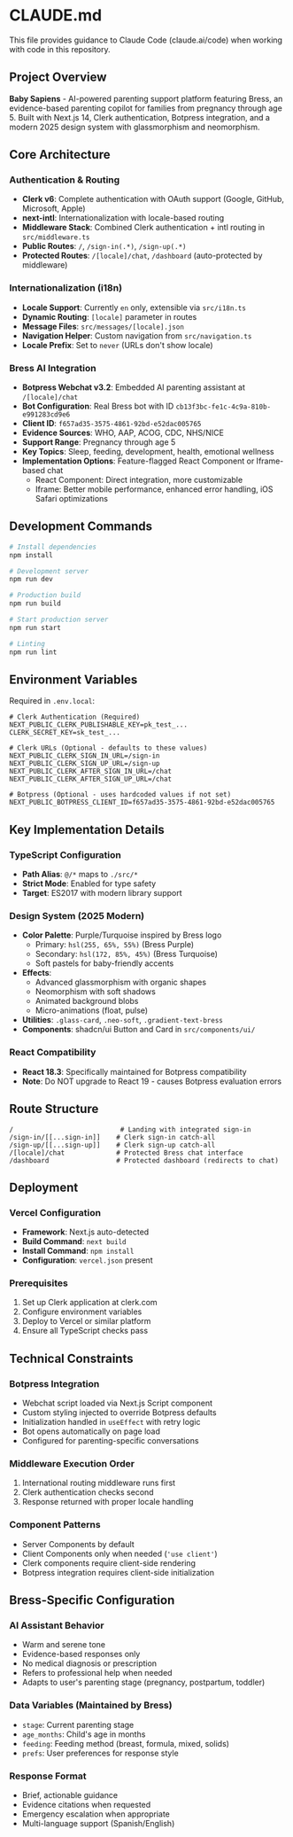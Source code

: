 # CLAUDE.md

This file provides guidance to Claude Code (claude.ai/code) when working with code in this repository.

## Project Overview

**Baby Sapiens** - AI-powered parenting support platform featuring Bress, an evidence-based parenting copilot for families from pregnancy through age 5. Built with Next.js 14, Clerk authentication, Botpress integration, and a modern 2025 design system with glassmorphism and neomorphism.

## Core Architecture

### Authentication & Routing
- **Clerk v6**: Complete authentication with OAuth support (Google, GitHub, Microsoft, Apple)
- **next-intl**: Internationalization with locale-based routing
- **Middleware Stack**: Combined Clerk authentication + intl routing in `src/middleware.ts`
- **Public Routes**: `/`, `/sign-in(.*)`, `/sign-up(.*)`
- **Protected Routes**: `/[locale]/chat`, `/dashboard` (auto-protected by middleware)

### Internationalization (i18n)
- **Locale Support**: Currently `en` only, extensible via `src/i18n.ts`
- **Dynamic Routing**: `[locale]` parameter in routes
- **Message Files**: `src/messages/[locale].json`
- **Navigation Helper**: Custom navigation from `src/navigation.ts`
- **Locale Prefix**: Set to `never` (URLs don't show locale)

### Bress AI Integration
- **Botpress Webchat v3.2**: Embedded AI parenting assistant at `/[locale]/chat`
- **Bot Configuration**: Real Bress bot with ID `cb13f3bc-fe1c-4c9a-810b-e991283cd9e6`
- **Client ID**: `f657ad35-3575-4861-92bd-e52dac005765`
- **Evidence Sources**: WHO, AAP, ACOG, CDC, NHS/NICE
- **Support Range**: Pregnancy through age 5
- **Key Topics**: Sleep, feeding, development, health, emotional wellness
- **Implementation Options**: Feature-flagged React Component or Iframe-based chat
  - React Component: Direct integration, more customizable
  - Iframe: Better mobile performance, enhanced error handling, iOS Safari optimizations

## Development Commands

```bash
# Install dependencies
npm install

# Development server
npm run dev

# Production build
npm run build

# Start production server  
npm run start

# Linting
npm run lint
```

## Environment Variables

Required in `.env.local`:
```env
# Clerk Authentication (Required)
NEXT_PUBLIC_CLERK_PUBLISHABLE_KEY=pk_test_...
CLERK_SECRET_KEY=sk_test_...

# Clerk URLs (Optional - defaults to these values)
NEXT_PUBLIC_CLERK_SIGN_IN_URL=/sign-in
NEXT_PUBLIC_CLERK_SIGN_UP_URL=/sign-up
NEXT_PUBLIC_CLERK_AFTER_SIGN_IN_URL=/chat
NEXT_PUBLIC_CLERK_AFTER_SIGN_UP_URL=/chat

# Botpress (Optional - uses hardcoded values if not set)
NEXT_PUBLIC_BOTPRESS_CLIENT_ID=f657ad35-3575-4861-92bd-e52dac005765
```

## Key Implementation Details

### TypeScript Configuration
- **Path Alias**: `@/*` maps to `./src/*`
- **Strict Mode**: Enabled for type safety
- **Target**: ES2017 with modern library support

### Design System (2025 Modern)
- **Color Palette**: Purple/Turquoise inspired by Bress logo
  - Primary: `hsl(255, 65%, 55%)` (Bress Purple)
  - Secondary: `hsl(172, 85%, 45%)` (Bress Turquoise)
  - Soft pastels for baby-friendly accents
- **Effects**: 
  - Advanced glassmorphism with organic shapes
  - Neomorphism with soft shadows
  - Animated background blobs
  - Micro-animations (float, pulse)
- **Utilities**: `.glass-card`, `.neo-soft`, `.gradient-text-bress`
- **Components**: shadcn/ui Button and Card in `src/components/ui/`

### React Compatibility
- **React 18.3**: Specifically maintained for Botpress compatibility
- **Note**: Do NOT upgrade to React 19 - causes Botpress evaluation errors

## Route Structure

```
/                           # Landing with integrated sign-in
/sign-in/[[...sign-in]]    # Clerk sign-in catch-all
/sign-up/[[...sign-up]]    # Clerk sign-up catch-all
/[locale]/chat             # Protected Bress chat interface
/dashboard                 # Protected dashboard (redirects to chat)
```

## Deployment

### Vercel Configuration
- **Framework**: Next.js auto-detected
- **Build Command**: `next build`
- **Install Command**: `npm install`
- **Configuration**: `vercel.json` present

### Prerequisites
1. Set up Clerk application at clerk.com
2. Configure environment variables
3. Deploy to Vercel or similar platform
4. Ensure all TypeScript checks pass

## Technical Constraints

### Botpress Integration
- Webchat script loaded via Next.js Script component
- Custom styling injected to override Botpress defaults
- Initialization handled in `useEffect` with retry logic
- Bot opens automatically on page load
- Configured for parenting-specific conversations

### Middleware Execution Order
1. International routing middleware runs first
2. Clerk authentication checks second
3. Response returned with proper locale handling

### Component Patterns
- Server Components by default
- Client Components only when needed (`'use client'`)
- Clerk components require client-side rendering
- Botpress integration requires client-side initialization

## Bress-Specific Configuration

### AI Assistant Behavior
- Warm and serene tone
- Evidence-based responses only
- No medical diagnosis or prescription
- Refers to professional help when needed
- Adapts to user's parenting stage (pregnancy, postpartum, toddler)

### Data Variables (Maintained by Bress)
- `stage`: Current parenting stage
- `age_months`: Child's age in months
- `feeding`: Feeding method (breast, formula, mixed, solids)
- `prefs`: User preferences for response style

### Response Format
- Brief, actionable guidance
- Evidence citations when requested
- Emergency escalation when appropriate
- Multi-language support (Spanish/English)